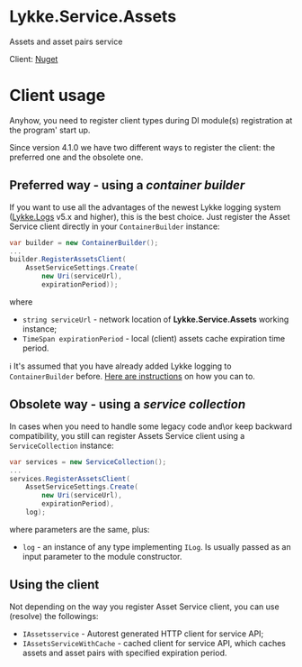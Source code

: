 # Lykke.Service.Assets

Assets and asset pairs service

Client: [Nuget](https://www.nuget.org/packages/Lykke.Service.Assets.Client/)

# Client usage

Anyhow, you need to register client types during DI module(s) registration at the program' start up.

Since version 4.1.0 we have two different ways to register the client: the preferred one and the obsolete one.

## Preferred way - using a *container builder*

If you want to use all the advantages of the newest Lykke logging system ([Lykke.Logs](https://github.com/LykkeCity/Lykke.Logs) v5.x and higher), this is the best choice.
Just register the Asset Service client directly in your `ContainerBuilder` instance:

```cs
var builder = new ContainerBuilder();
...
builder.RegisterAssetsClient(
	AssetServiceSettings.Create(
		new Uri(serviceUrl),
		expirationPeriod));
```
where 
* `string serviceUrl` - network location of **Lykke.Service.Assets** working instance;
* `TimeSpan expirationPeriod` - local (client) assets cache expiration time period.

:information_source: It's assumed that you have already added Lykke logging to `ContainerBuilder` before. [Here are instructions](https://github.com/LykkeCity/Lykke.Logs/blob/master/README.md) on how you can to.

## Obsolete way - using a *service collection*

In cases when you need to handle some legacy code and\or keep backward compatibility, you still can register Assets Service client using a `ServiceCollection` instance:

```cs
var services = new ServiceCollection();
...
services.RegisterAssetsClient(
	AssetServiceSettings.Create(
		new Uri(serviceUrl), 
		expirationPeriod),
	log);
```

where parameters are the same, plus:
* `log` - an instance of any type implementing `ILog`. Is usually passed as an input parameter to the module constructor.


## Using the client

Not depending on the way you register Asset Service client, you can use (resolve) the followings:

* `IAssetsservice` - Autorest generated HTTP client for service API;
* `IAssetsServiceWithCache` - cached client for service API, which caches assets and asset pairs with specified expiration period.

